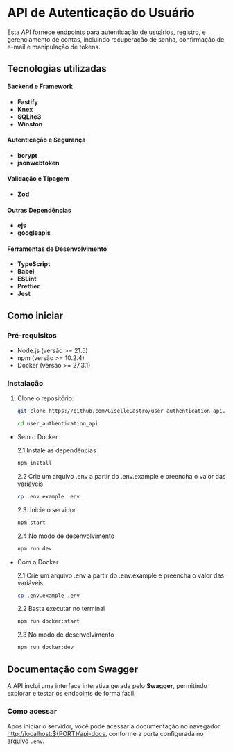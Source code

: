 # API de Autenticação do Usuário

Esta API fornece endpoints para autenticação de usuários, registro, e gerenciamento de contas, incluindo recuperação de senha, confirmação de e-mail e manipulação de tokens.

## Tecnologias utilizadas

#### Backend e Framework

- **Fastify**
- **Knex**
- **SQLite3**
- **Winston**

#### Autenticação e Segurança

- **bcrypt**
- **jsonwebtoken**

#### Validação e Tipagem

- **Zod**

#### Outras Dependências

- **ejs**
- **googleapis**

#### Ferramentas de Desenvolvimento

- **TypeScript**
- **Babel**
- **ESLint**
- **Prettier**
- **Jest**

## Como iniciar

### Pré-requisitos

- Node.js (versão >= 21.5)
- npm (versão >= 10.2.4)
- Docker (versão >= 27.3.1)

### Instalação

1. Clone o repositório:

   ```bash
   git clone https://github.com/GiselleCastro/user_authentication_api.git

   cd user_authentication_api
   ```

- Sem o Docker

  2.1 Instale as dependências

  ```bash
  npm install
  ```

  2.2 Crie um arquivo .env a partir do .env.example e preencha o valor das variáveis

  ```bash
  cp .env.example .env
  ```

  2.3. Inicie o servidor

  ```bash
  npm start
  ```

  2.4 No modo de desenvolvimento

  ```bash
  npm run dev
  ```

- Com o Docker

  2.1 Crie um arquivo .env a partir do .env.example e preencha o valor das variáveis

  ```bash
  cp .env.example .env
  ```

  2.2 Basta executar no terminal

  ```bash
  npm run docker:start
  ```

  2.3 No modo de desenvolvimento

  ```bash
  npm run docker:dev
  ```

## Documentação com Swagger

A API inclui uma interface interativa gerada pelo **Swagger**, permitindo explorar e testar os endpoints de forma fácil.

### Como acessar

Após iniciar o servidor, você pode acessar a documentação no navegador: [http://localhost:${PORT}/api-docs](), conforme a porta configurada no arquivo `.env`.
